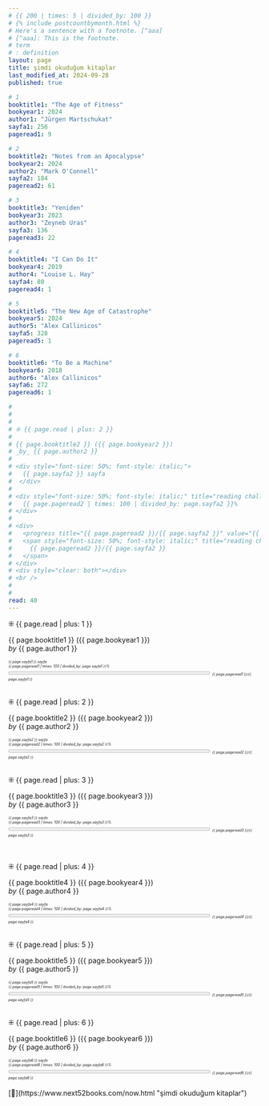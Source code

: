 ```yaml
---
# {{ 200 | times: 5 | divided_by: 100 }}
# {% include postcountbymonth.html %}
# Here's a sentence with a footnote. [^aaa]
# [^aaa]: This is the footnote.
# term
# : definition
layout: page
title: şimdi okuduğum kitaplar
last_modified_at: 2024-09-28
published: true

# 1
booktitle1: "The Age of Fitness"
bookyear1: 2024
author1: "Jürgen Martschukat"
sayfa1: 256
pageread1: 9

# 2
booktitle2: "Notes from an Apocalypse"
bookyear2: 2024
author2: "Mark O'Connell"
sayfa2: 184
pageread2: 61

# 3
booktitle3: "Yeniden"
bookyear3: 2023
author3: "Zeyneb Uras"
sayfa3: 136
pageread3: 22

# 4
booktitle4: "I Can Do It"
bookyear4: 2019
author4: "Louise L. Hay"
sayfa4: 80
pageread4: 1

# 5
booktitle5: "The New Age of Catastrophe"
bookyear5: 2024
author5: "Alex Callinicos"
sayfa5: 328
pageread5: 1

# 6
booktitle6: "To Be a Machine"
bookyear6: 2018
author6: "Alex Callinicos"
sayfa6: 272
pageread6: 1

#
#
#
# ⁜ {{ page.read | plus: 2 }}
#
# {{ page.booktitle2 }} ({{ page.bookyear2 }})
# _by_ {{ page.author2 }}
#
# <div style="font-size: 50%; font-style: italic;">
#   {{ page.sayfa2 }} sayfa
#  </div>
#
# <div style="font-size: 50%; font-style: italic;" title="reading challenge 2023">
#   {{ page.pageread2 | times: 100 | divided_by: page.sayfa2 }}%
# </div>
#
# <div>
#   <progress title="{{ page.pageread2 }}/{{ page.sayfa2 }}" value="{{ page.pageread2 }}" max="{{ page.sayfa2 }}" style="width: 80%;"></progress>
#   <span style="font-size: 50%; font-style: italic;" title="reading challenge 2023">
#     {{ page.pageread2 }}/{{ page.sayfa2 }}
#   </span>
# </div>
# <div style="clear: both"></div>
# <br />
#
#
read: 40
---
```


⁜ {{ page.read | plus: 1 }}

{{ page.booktitle1 }} ({{ page.bookyear1 }})  
_by_ {{ page.author1 }}

<div style="font-size: 50%; font-style: italic;">
   {{ page.sayfa1 }} sayfa
 </div>

 <div style="font-size: 50%; font-style: italic;" title="reading challenge 2024"> 
   {{ page.pageread1 | times: 100 | divided_by: page.sayfa1 }}%
 </div>

 <div>
   <progress title="{{ page.pageread1 }}/{{ page.sayfa1 }}" value="{{ page.pageread1 }}" max="{{ page.sayfa1 }}" style="width: 80%;"></progress>
   <span style="font-size: 50%; font-style: italic;" title="reading challenge 2024"> 
     {{ page.pageread1 }}/{{ page.sayfa1 }}
   </span>
 </div>

<br />
<div style="clear: both"></div>

⁜ {{ page.read | plus: 2 }}

{{ page.booktitle2 }} ({{ page.bookyear2 }})  
_by_ {{ page.author2 }}

<div style="font-size: 50%; font-style: italic;">
   {{ page.sayfa2 }} sayfa
 </div>

 <div style="font-size: 50%; font-style: italic;" title="reading challenge 2024"> 
   {{ page.pageread2 | times: 100 | divided_by: page.sayfa2 }}%
 </div>

 <div>
   <progress title="{{ page.pageread2 }}/{{ page.sayfa2 }}" value="{{ page.pageread2 }}" max="{{ page.sayfa2 }}" style="width: 80%;"></progress>
   <span style="font-size: 50%; font-style: italic;" title="reading challenge 2024"> 
     {{ page.pageread2 }}/{{ page.sayfa2 }}
   </span>
 </div>

<br />
<div style="clear: both"></div>

⁜ {{ page.read | plus: 3 }}

{{ page.booktitle3 }} ({{ page.bookyear3 }})  
_by_ {{ page.author3 }}

<div style="font-size: 50%; font-style: italic;">
   {{ page.sayfa3 }} sayfa
 </div>

 <div style="font-size: 50%; font-style: italic;" title="reading challenge 2024"> 
   {{ page.pageread3 | times: 100 | divided_by: page.sayfa3 }}%
 </div>

 <div>
   <progress title="{{ page.pageread3 }}/{{ page.sayfa3 }}" value="{{ page.pageread3 }}" max="{{ page.sayfa3 }}" style="width: 80%;"></progress>
   <span style="font-size: 50%; font-style: italic;" title="reading challenge 2024"> 
     {{ page.pageread3 }}/{{ page.sayfa3 }}
   </span>
 </div>

<br />

 <div style="clear: both"></div>
 <br />

⁜ {{ page.read | plus: 4 }}

{{ page.booktitle4 }} ({{ page.bookyear4 }})  
_by_ {{ page.author4 }}

<div style="font-size: 50%; font-style: italic;">
   {{ page.sayfa4 }} sayfa
 </div>

 <div style="font-size: 50%; font-style: italic;" title="reading challenge 2024"> 
   {{ page.pageread4 | times: 100 | divided_by: page.sayfa4 }}%
 </div>

 <div>
   <progress title="{{ page.pageread4 }}/{{ page.sayfa4 }}" value="{{ page.pageread4 }}" max="{{ page.sayfa4 }}" style="width: 80%;"></progress>
   <span style="font-size: 50%; font-style: italic;" title="reading challenge 2024"> 
     {{ page.pageread4 }}/{{ page.sayfa4 }}
   </span>
 </div>

<br />

⁜ {{ page.read | plus: 5 }}

{{ page.booktitle5 }} ({{ page.bookyear5 }})  
_by_ {{ page.author5 }}

<div style="font-size: 50%; font-style: italic;">
   {{ page.sayfa5 }} sayfa
 </div>

 <div style="font-size: 50%; font-style: italic;" title="reading challenge 2024"> 
   {{ page.pageread5 | times: 100 | divided_by: page.sayfa5 }}%
 </div>

 <div>
   <progress title="{{ page.pageread5 }}/{{ page.sayfa5 }}" value="{{ page.pageread5 }}" max="{{ page.sayfa5 }}" style="width: 80%;"></progress>
   <span style="font-size: 50%; font-style: italic;" title="reading challenge 2024"> 
     {{ page.pageread5 }}/{{ page.sayfa5 }}
   </span>
 </div>

<br />

⁜ {{ page.read | plus: 6 }}

{{ page.booktitle6 }} ({{ page.bookyear6 }})  
_by_ {{ page.author6 }}

<div style="font-size: 50%; font-style: italic;">
   {{ page.sayfa6 }} sayfa
 </div>

 <div style="font-size: 50%; font-style: italic;" title="reading challenge 2024"> 
   {{ page.pageread6 | times: 100 | divided_by: page.sayfa6 }}%
 </div>

 <div>
   <progress title="{{ page.pageread6 }}/{{ page.sayfa6 }}" value="{{ page.pageread6 }}" max="{{ page.sayfa6 }}" style="width: 80%;"></progress>
   <span style="font-size: 50%; font-style: italic;" title="reading challenge 2024"> 
     {{ page.pageread6 }}/{{ page.sayfa6 }}
   </span>
 </div>

<br />
<div style="clear: both"></div>
[🍃](https://www.next52books.com/now.html "şimdi okuduğum kitaplar")
